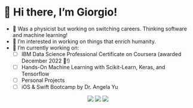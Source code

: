 # 👋 Hi there, I’m Giorgio!
- 👀 Was a physicist but working on switching careers. Thinking software and machine learning!
- :evergreen_tree: I’m interested in working on things that enrich humanity.
- 🔭 I’m currently working on:
	- [ ] IBM Data Science Professional Certificate on Coursera (awarded December 2022 :fried_shrimp:!)
	- [ ] Hands-On Machine Learning with Scikit-Learn, Keras, and Tensorflow
  	- [ ] Personal Projects
  	- [ ] iOS & Swift Bootcamp by Dr. Angela Yu

<p align="center">
<a target="_blank" href="https://www.linkedin.com/in/glat1957/"><img src="https://img.shields.io/badge/-LinkedIn-0077B5?style=for-the-badge&logo=Linkedin&logoColor=white"></img></a>
<a target="_blank" href="mailto:latourgiorgio@gmail.com"><img src="https://img.shields.io/badge/-Gmail-D14836?style=for-the-badge&logo=Gmail&logoColor=white"></img></a>
<a target="_blank" href="https://www.twitter.com/giorgio_latour/"><img src="https://img.shields.io/badge/-Twitter-0077B5?style=for-the-badge&logo=Twitter&logoColor=white"></img></a>
</p>
<!---
achi113s/achi113s is a ✨ special ✨ repository because its `README.md` (this file) appears on your GitHub profile.
You can click the Preview link to take a look at your changes.
--->
